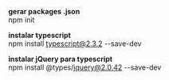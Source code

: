 
**gerar packages .json**<br />
npm init<br />

**instalar typescript**<br />
npm install typescript@2.3.2 --save-dev<br />

**instalar jQuery para typescript**<br />
npm install @types/jquery@2.0.42 --save-dev<br />
